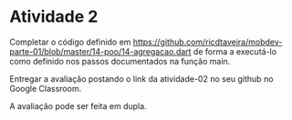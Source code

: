 # Atividade 2
Completar o código definido em https://github.com/ricdtaveira/mobdev-parte-01/blob/master/14-poo/14-agregacao.dart de forma a executá-lo como definido nos passos documentados na função main.

Entregar a avaliação postando o link da atividade-02 no seu github no Google Classroom.

A avaliação pode ser feita em dupla.
